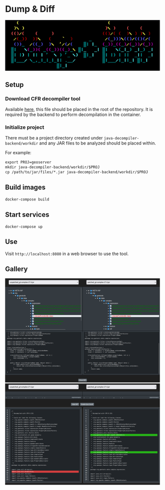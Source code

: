 # Dump & Diff
![Dump & Diff](./media/dumpdifflogo.png "Dump & Diff")

## Setup

### Download CFR decompiler tool
Available [here](https://github.com/leibnitz27/cfr/releases/download/0.152/cfr-0.152.jar), this file should be placed in the root of the repository. It is required by the backend to perform decompilation in the container.

### Initialize project
There must be a project directory created under `java-decompiler-backend/workdir` and any JAR files to be analyzed should be placed within.

For example:

```
export PROJ=geoserver
mkdir java-decompiler-backend/workdir/$PROJ
cp /path/to/jar/files/*.jar java-decompiler-backend/workdir/$PROJ
```

## Build images
`docker-compose build`


## Start services
`docker-compose up`


## Use
Visit `http://localhost:8080` in a web browser to use the tool. 

## Gallery
 
![Screenshot 1](./media/screenshot1.png "Screenshot 1")
![Screenshot 2](./media/screenshot2.png "Screenshot 2")
